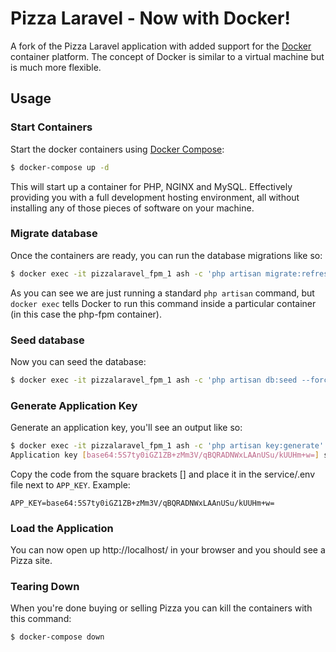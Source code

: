 # Pizza Laravel - Now with Docker!
A fork of the Pizza Laravel application with added support for the [Docker](https://www.docker.com/) container platform.
The concept of Docker is similar to a virtual machine but is much more flexible.

## Usage
### Start Containers
Start the docker containers using [Docker Compose](https://docs.docker.com/compose/overview/):
```bash
$ docker-compose up -d
```
This will start up a container for PHP, NGINX and MySQL. Effectively providing you with a full development hosting
environment, all without installing any of those pieces of software on your machine.

### Migrate database
Once the containers are ready, you can run the database migrations like so:
```bash
$ docker exec -it pizzalaravel_fpm_1 ash -c 'php artisan migrate:refresh --force'
```
As you can see we are just running a standard `php artisan` command, but `docker exec` tells Docker to run this command
inside a particular container (in this case the php-fpm container).

### Seed database
Now you can seed the database:
```bash
$ docker exec -it pizzalaravel_fpm_1 ash -c 'php artisan db:seed --force'
```

### Generate Application Key
Generate an application key, you'll see an output like so:
```bash
$ docker exec -it pizzalaravel_fpm_1 ash -c 'php artisan key:generate'
Application key [base64:5S7ty0iGZ1ZB+zMm3V/qBQRADNWxLAAnUSu/kUUHm+w=] set successfully.
```
Copy the code from the square brackets [] and place it in the service/.env file next to `APP_KEY`. Example:
```
APP_KEY=base64:5S7ty0iGZ1ZB+zMm3V/qBQRADNWxLAAnUSu/kUUHm+w=
```

### Load the Application
You can now open up http://localhost/ in your browser and you should see a Pizza site.

### Tearing Down
When you're done buying or selling Pizza you can kill the containers with this command:
```bash
$ docker-compose down
```